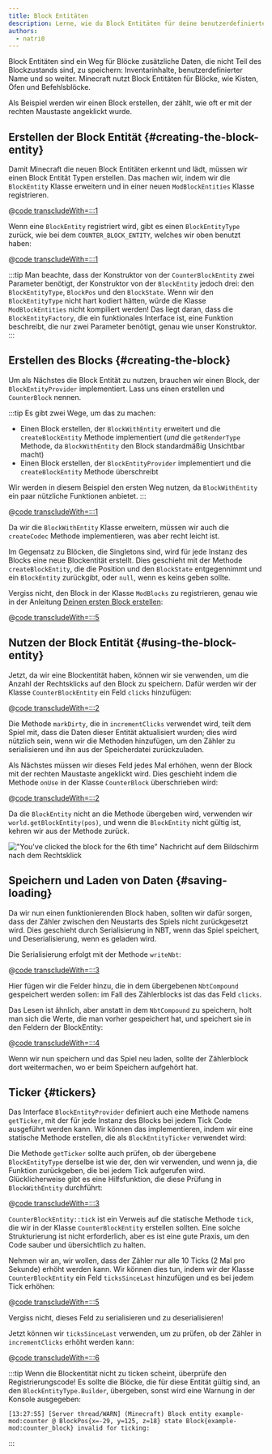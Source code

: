 ```yaml
---
title: Block Entitäten
description: Lerne, wie du Block Entitäten für deine benutzerdefinierten Blöcke erstellst.
authors:
  - natri0
---
```


Block Entitäten sind ein Weg für Blöcke zusätzliche Daten, die nicht Teil des Blockzustands sind, zu speichern: Inventarinhalte, benutzerdefinierter Name und so weiter.
Minecraft nutzt Block Entitäten für Blöcke, wie Kisten, Öfen und Befehlsblöcke.

Als Beispiel werden wir einen Block erstellen, der zählt, wie oft er mit der rechten Maustaste angeklickt wurde.

## Erstellen der Block Entität {#creating-the-block-entity}

Damit Minecraft die neuen Block Entitäten erkennt und lädt, müssen wir einen Block Entität Typen erstellen. Das machen wir, indem wir die `BlockEntity` Klasse erweitern und in einer neuen `ModBlockEntities` Klasse registrieren.

@[code transcludeWith=:::1](@/reference/1.21/src/main/java/com/example/docs/block/entity/custom/CounterBlockEntity.java)

Wenn eine `BlockEntity` registriert wird, gibt es einen `BlockEntityType` zurück, wie bei dem `COUNTER_BLOCK_ENTITY`, welches wir oben benutzt haben:

@[code transcludeWith=:::1](@/reference/1.21/src/main/java/com/example/docs/block/entity/ModBlockEntities.java)

:::tip
Man beachte, dass der Konstruktor von der `CounterBlockEntity` zwei Parameter benötigt, der Konstruktor von der `BlockEntity` jedoch drei: den `BlockEntityType`, `BlockPos` und den `BlockState`.
Wenn wir den `BlockEntityType` nicht hart kodiert hätten, würde die Klasse `ModBlockEntities` nicht kompiliert werden! Das liegt daran, dass die `BlockEntityFactory`, die ein funktionales Interface ist, eine Funktion beschreibt, die nur zwei Parameter benötigt, genau wie unser Konstruktor.
:::

## Erstellen des Blocks {#creating-the-block}

Um als Nächstes die Block Entität zu nutzen, brauchen wir einen Block, der `BlockEntityProvider` implementiert. Lass uns einen erstellen und `CounterBlock` nennen.

:::tip
Es gibt zwei Wege, um das zu machen:

- Einen Block erstellen, der `BlockWithEntity` erweitert und die `createBlockEntity` Methode implementiert (_und_ die `getRenderType` Methode, da `BlockWithEntity` den Block standardmäßig Unsichtbar macht)
- Einen Block erstellen, der `BlockEntityProvider` implementiert und die `createBlockEntity` Methode überschreibt

Wir werden in diesem Beispiel den ersten Weg nutzen, da `BlockWithEntity` ein paar nützliche Funktionen anbietet.
:::

@[code transcludeWith=:::1](@/reference/1.21/src/main/java/com/example/docs/block/custom/CounterBlock.java)

Da wir die `BlockWithEntity` Klasse erweitern, müssen wir auch die `createCodec` Methode implementieren, was aber recht leicht ist.

Im Gegensatz zu Blöcken, die Singletons sind, wird für jede Instanz des Blocks eine neue Blockentität erstellt. Dies geschieht mit der Methode `createBlockEntity`, die die Position und den `BlockState` entgegennimmt und ein `BlockEntity` zurückgibt, oder `null`, wenn es keins geben sollte.

Vergiss nicht, den Block in der Klasse `ModBlocks` zu registrieren, genau wie in der Anleitung [Deinen ersten Block erstellen](../blocks/first-block):

@[code transcludeWith=:::5](@/reference/1.21/src/main/java/com/example/docs/block/ModBlocks.java)

## Nutzen der Block Entität {#using-the-block-entity}

Jetzt, da wir eine Blockentität haben, können wir sie verwenden, um die Anzahl der Rechtsklicks auf den Block zu speichern. Dafür werden wir der Klasse `CounterBlockEntity` ein Feld `clicks` hinzufügen:

@[code transcludeWith=:::2](@/reference/1.21/src/main/java/com/example/docs/block/entity/custom/CounterBlockEntity.java)

Die Methode `markDirty`, die in `incrementClicks` verwendet wird, teilt dem Spiel mit, dass die Daten dieser Entität aktualisiert wurden; dies wird nützlich sein, wenn wir die Methoden hinzufügen, um den Zähler zu serialisieren und ihn aus der Speicherdatei zurückzuladen.

Als Nächstes müssen wir dieses Feld jedes Mal erhöhen, wenn der Block mit der rechten Maustaste angeklickt wird. Dies geschieht indem die Methode `onUse` in der Klasse `CounterBlock` überschrieben wird:

@[code transcludeWith=:::2](@/reference/1.21/src/main/java/com/example/docs/block/custom/CounterBlock.java)

Da die `BlockEntity` nicht an die Methode übergeben wird, verwenden wir `world.getBlockEntity(pos)`, und wenn die `BlockEntity` nicht gültig ist, kehren wir aus der Methode zurück.

!["You've clicked the block for the 6th time" Nachricht auf dem Bildschirm nach dem Rechtsklick](/assets/develop/blocks/block_entities_1.png)

## Speichern und Laden von Daten {#saving-loading}

Da wir nun einen funktionierenden Block haben, sollten wir dafür sorgen, dass der Zähler zwischen den Neustarts des Spiels nicht zurückgesetzt wird. Dies geschieht durch Serialisierung in NBT, wenn das Spiel speichert, und Deserialisierung, wenn es geladen wird.

Die Serialisierung erfolgt mit der Methode `writeNbt`:

@[code transcludeWith=:::3](@/reference/1.21/src/main/java/com/example/docs/block/entity/custom/CounterBlockEntity.java)

Hier fügen wir die Felder hinzu, die in dem übergebenen `NbtCompound` gespeichert werden sollen: im Fall des Zählerblocks ist das das Feld `clicks`.

Das Lesen ist ähnlich, aber anstatt in dem `NbtCompound` zu speichern, holt man sich die Werte, die man vorher gespeichert hat, und speichert sie in den Feldern der BlockEntity:

@[code transcludeWith=:::4](@/reference/1.21/src/main/java/com/example/docs/block/entity/custom/CounterBlockEntity.java)

Wenn wir nun speichern und das Spiel neu laden, sollte der Zählerblock dort weitermachen, wo er beim Speichern aufgehört hat.

## Ticker {#tickers}

Das Interface `BlockEntityProvider` definiert auch eine Methode namens `getTicker`, mit der für jede Instanz des Blocks bei jedem Tick Code ausgeführt werden kann. Wir können das implementieren, indem wir eine statische Methode erstellen, die als `BlockEntityTicker` verwendet wird:

Die Methode `getTicker` sollte auch prüfen, ob der übergebene `BlockEntityType` derselbe ist wie der, den wir verwenden, und wenn ja, die Funktion zurückgeben, die bei jedem Tick aufgerufen wird. Glücklicherweise gibt es eine Hilfsfunktion, die diese Prüfung in `BlockWithEntity` durchführt:

@[code transcludeWith=:::3](@/reference/1.21/src/main/java/com/example/docs/block/custom/CounterBlock.java)

`CounterBlockEntity::tick` ist ein Verweis auf die statische Methode `tick`, die wir in der Klasse `CounterBlockEntity` erstellen sollten. Eine solche Strukturierung ist nicht erforderlich, aber es ist eine gute Praxis, um den Code sauber und übersichtlich zu halten.

Nehmen wir an, wir wollen, dass der Zähler nur alle 10 Ticks (2 Mal pro Sekunde) erhöht werden kann. Wir können dies tun, indem wir der Klasse `CounterBlockEntity` ein Feld `ticksSinceLast` hinzufügen und es bei jedem Tick erhöhen:

@[code transcludeWith=:::5](@/reference/1.21/src/main/java/com/example/docs/block/entity/custom/CounterBlockEntity.java)

Vergiss nicht, dieses Feld zu serialisieren und zu deserialisieren!

Jetzt können wir `ticksSinceLast` verwenden, um zu prüfen, ob der Zähler in `incrementClicks` erhöht werden kann:

@[code transcludeWith=:::6](@/reference/1.21/src/main/java/com/example/docs/block/entity/custom/CounterBlockEntity.java)

:::tip
Wenn die Blockentität nicht zu ticken scheint, überprüfe den Registrierungscode! Es sollte die Blöcke, die für diese Entität gültig sind, an den `BlockEntityType.Builder`, übergeben, sonst wird eine Warnung in der Konsole ausgegeben:

```text
[13:27:55] [Server thread/WARN] (Minecraft) Block entity example-mod:counter @ BlockPos{x=-29, y=125, z=18} state Block{example-mod:counter_block} invalid for ticking:
```

:::
